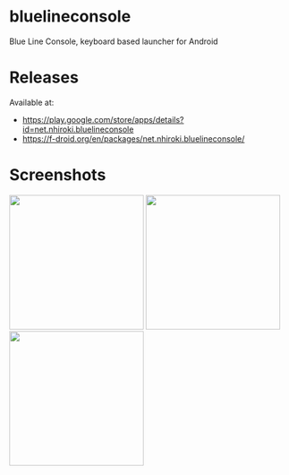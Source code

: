 # bluelineconsole
Blue Line Console, keyboard based launcher for Android

# Releases
Available at:

- https://play.google.com/store/apps/details?id=net.nhiroki.bluelineconsole
- https://f-droid.org/en/packages/net.nhiroki.bluelineconsole/

# Screenshots
<img src="./fastlane/metadata/android/en-US/images/phoneScreenshots/1.png" width="240"> <img src="./fastlane/metadata/android/en-US/images/phoneScreenshots/2.png" width="240"> <img src="./fastlane/metadata/android/en-US/images/phoneScreenshots/3.png" width="240">
